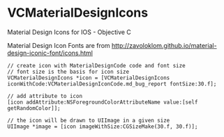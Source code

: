 # VCMaterialDesignIcons
Material Design Icons for IOS - Objective C 

Material Design Icon Fonts are from http://zavoloklom.github.io/material-design-iconic-font/icons.html

    // create icon with MaterialDesignCode code and font size
    // font size is the basis for icon size
    VCMaterialDesignIcons *icon = [VCMaterialDesignIcons iconWithCode:VCMaterialDesignIconCode.md_bug_report fontSize:30.f];
    
    // add attribute to icon
    [icon addAttribute:NSForegroundColorAttributeName value:[self getRandomColor]];
    
    // the icon will be drawn to UIImage in a given size
    UIImage *image = [icon imageWithSize:CGSizeMake(30.f, 30.f)];

